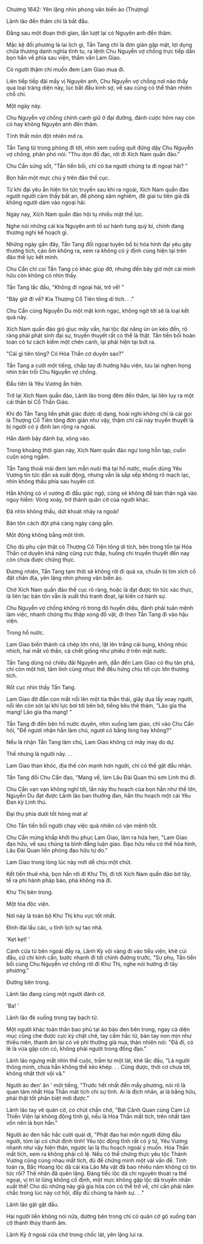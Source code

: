 




Chương 1642: Yên lặng nhìn phong vân biến ảo (Thượng)


Lãnh lão đến thăm chỉ là bắt đầu.

Đằng sau một đoạn thời gian, lần lượt lại có Nguyên anh đến thăm.

Mặc kệ đối phương là lai lịch gì, Tần Tang chỉ là đơn giản gặp mặt, lợi dụng chữa thương danh nghĩa tĩnh tu, ra lệnh Chu Nguyễn vợ chồng trực tiếp dẫn bọn hắn về phía sau viện, thẩm vấn Lam Giao.

Có người thậm chí muốn đem Lam Giao mua đi.

Liên tiếp tiếp đãi mấy vị Nguyên anh, Chu Nguyễn vợ chồng nơi nào thấy qua loại tràng diện này, lúc bắt đầu kinh sợ, về sau cũng có thể thản nhiên chỗ chi.

Một ngày này.

Chu Nguyễn vợ chồng chính canh giữ ở đại đường, đánh cược hôm nay còn có hay không Nguyên anh đến thăm.

Tĩnh thất môn đột nhiên mở ra.

Tần Tang từ trong phòng đi tới, nhìn xem cuống quít đứng dậy Chu Nguyễn vợ chồng, phân phó nói: "Thu dọn đồ đạc, rời đi Xích Nam quần đảo."

Chu Cẩn sửng sốt, "Tần tiền bối, chỉ có ba người chúng ta đi ngoại hải? "

Bọn hắn một mực chú ý trên đảo thế cục.

Từ khi đại yêu ẩn hiện tin tức truyền sau khi ra ngoài, Xích Nam quần đảo người người cảm thấy bất an, đề phòng sâm nghiêm, đê giai tu tiên giả đã không người dám vào ngoại hải.

Ngày nay, Xích Nam quần đảo hội tụ nhiều mặt thế lực.

Nghe nói những cái kia Nguyên anh tổ sư hành tung quỷ bí, chính đang thương nghị kế hoạch gì.

Những ngày gần đây, Tần Tang đối ngoại tuyên bố bị hóa hình đại yêu gây thương tích, cáo ốm không ra, xem ra không có ý định cùng hiện tại trên đảo thế lực kết minh.

Chu Cẩn chỉ coi Tần Tang có khác giúp đỡ, nhưng đến bây giờ một cái minh hữu còn không có nhìn thấy.

Tần Tang lắc đầu, "Không đi ngoại hải, trở về! "

"Bây giờ đi về? Kia Thượng Cổ Tiên tông di tích. . ."

Chu Cẩn cùng Nguyễn Du một mặt kinh ngạc, không ngờ tới sẽ là loại kết quả này.

Xích Nam quần đảo gió giục mây vần, hai tộc đại năng ùn ùn kéo đến, rõ ràng phải phát sinh đại sự, truyền thuyết rất có thể là thật. Tần tiền bối hoàn toàn có tư cách kiếm một chén canh, lại phải hiện tại bứt ra.

"Cái gì tiên tông? Có Hóa Thần cơ duyên sao?"

Tần Tang a cười một tiếng, chắp tay đi hướng hậu viện, lưu lại nghẹn họng nhìn trân trối Chu Nguyễn vợ chồng.

Đầu tiên là Yêu Vương ẩn hiện.

Trở lại Xích Nam quần đảo, Lãnh lão trong đêm đến thăm, lại liên lụy ra một cái thần bí Cổ Thần Giáo.

Khi đó Tần Tang liền phát giác được dị dạng, hoài nghi không chỉ là cái gọi là Thượng Cổ Tiên tông đơn giản như vậy, thậm chí cái này truyền thuyết là bị người có ý định lan rộng ra ngoài.

Hắn đánh bậy đánh bạ, xông vào.

Trong khoảng thời gian này, Xích Nam quần đảo ngư long hỗn tạp, cuồn cuộn sóng ngầm.

Tần Tang thoải mái đem lam mẫn nuôi thả tại hồ nước, muốn dùng Yêu Vương tin tức dẫn xà xuất động, nhưng vẫn là sắp xếp không rõ mạch lạc, nhìn không thấu phía sau huyền cơ.

Hắn không có vì vương đi đầu giác ngộ, cũng sẽ không để bản thân ngã vào nguy hiểm: Vòng xoáy, trở thành quân cờ của người khác.

Đã nhìn không thấu, dứt khoát nhảy ra ngoài!

Bản tôn cách đột phá càng ngày càng gần.

Một động không bằng một tĩnh.

Cho dù phụ cận thật có Thượng Cổ Tiên tông di tích, bên trong tồn tại Hóa Thần cơ duyên khả năng cũng cực thấp, huống chi truyền thuyết đến nay còn chưa được chứng thực.

Đương nhiên, Tần Tang tạm thời sẽ không rời đi quá xa, chuẩn bị tìm xích cố đặt chân địa, yên lặng nhìn phong vân biến ảo.

Chờ Xích Nam quần đảo thế cục rõ ràng, hoặc là đạt được tin tức xác thực, là liên lạc bản tôn vẫn là xuất thủ tranh đoạt, lại kiến cơ hành sự.

Chu Nguyễn vợ chồng không rõ trong đó huyền diệu, đành phải tuân mệnh làm việc, nhanh chóng thu thập xong đồ vật, đi theo Tần Tang đi vào hậu viện.

Trong hồ nước.

Lam Giao biến thành cá chép lớn nhỏ, lật lên trắng cái bụng, không nhúc nhích, hai mắt vô thần, cá chết giống như phiêu ở trên mặt nước.

Tần Tang dùng nó chiêu đãi Nguyên anh, dẫn đến Lam Giao có thụ tàn phá, chỉ còn một hơi, tâm linh cùng nhục thể đều hứng chịu tới cực lớn thương tích.

Rốt cục nhìn thấy Tần Tang.

Lam Giao đờ đẫn con mắt nổi lên một tia thần thái, giãy dụa lấy xoay người, nổi lên còn sót lại khí lực bơi tới bên bờ, tiếng kêu thê thảm, "Lão gia tha mạng! Lão gia tha mạng! "

Tần Tang đi đến bên hồ nước duyên, nhìn xuống lam giao, chỉ vào Chu Cẩn hỏi, "Để ngươi nhận hắn làm chủ, ngươi có bằng lòng hay không?"

Nếu là nhận Tần Tang làm chủ, Lam Giao không có mảy may do dự.

Thế nhưng là người này. . .

Lam Giao than khóc, địa thế còn mạnh hơn người, chỉ có thể gật đầu nhận.

Tần Tang đối Chu Cẩn đạo, "Mang về, làm Lâu Đài Quan thủ sơn Linh thú đi.

Chu Cẩn vạn vạn không nghĩ tới, lần này thu hoạch của bọn hắn như thế lớn, Nguyễn Du đạt được Lãnh lão ban thưởng đan, hắn thu hoạch một cái Yêu Đan kỳ Linh thú.

Đại thụ phía dưới tốt hóng mát a!

Cho Tần tiền bối người chạy việc quả nhiên có vận mệnh tốt.

Chu Cẩn mừng khấp khởi thu phục Lam Giao, làm ra hứa hẹn, "Lam Giao đạo hữu, về sau chúng ta bình đẳng luận giao. Đạo hữu nếu có thể hóa hình, Lâu Đài Quan liền phóng đạo hữu tự do."

Lam Giao trong lòng lúc này mới dễ chịu một chút.

Kết tiền thuê nhà, bọn hắn rời đi Khư Thị, đi tới Xích Nam quần đảo bờ tây, tế ra phi hành pháp bảo, phá không mà đi.

Khư Thị bên trong.

Một tòa độc viện.

Nơi này là toàn bộ Khư Thị khu vực tốt nhất.

Đình đài lầu các, u tĩnh lịch sự tao nhã.

'Kẹt kẹt! '

Cánh cửa từ bên ngoài đẩy ra, Lãnh Kỳ vội vàng đi vào tiểu viện, khẽ cúi đầu, cử chỉ kính cẩn, bước nhanh đi tới chính đường trước, "Sư phụ, Tần tiền bối cùng Chu Nguyễn vợ chồng rời đi Khư Thị, nghe nói hướng đi tây phương."

Đường bên trong.

Lãnh lão đang cùng một người đánh cờ.

'Ba! '

Lãnh lão đè xuống trong tay bạch tử.

Một người khác toàn thân bao phủ tại áo bào đen bên trong, ngay cả diện mục cũng che được cực kỳ chặt chẽ, tay cầm hắc tử, bàn tay non mịn như thiếu niên, thanh âm lại có vẻ phi thường già nua, thản nhiên nói: "Đã đi, có lẽ là vừa gặp còn có, không phải người trong đồng đạo."

Lãnh lão ngưng mắt nhìn thế cuộc, trầm tư một lát, khẽ lắc đầu, "Là người thông minh, chưa hẳn không thể kéo khép. . . Cũng được, thời cơ chưa tới, không nhất thời vội vã."

Người áo đen' ân ' một tiếng, "Trước hết nhất đến mấy phương, nói rõ là quan tâm nhất Hóa Thần mất tích chi sự tình. Ai là địch nhân, ai là bằng hữu, phải thật tốt phân biệt mới được."

Lãnh lão tay vê quân cờ, có chút chần chờ, "Bát Cảnh Quan cùng Cam Lộ Thiền Viện lại không động tĩnh gì, nếu là Hóa Thần mất tích, trên nhất tâm vốn nên là bọn hắn."

Người áo đen hắc hắc cười quái dị, "Phật đạo hai môn người đứng đầu người, tóm lại có chút định tính! Yêu tộc động tĩnh rất có ý tứ, Yêu Vương nhanh như vậy hiện thân, ngược lại là thu hoạch ngoài ý muốn. Hóa Thần mất tích, xem ra không phải cô lệ. Nếu có thể chứng thực yêu tộc Thánh Vương cũng cùng nhau mất tích, đủ để chứng minh một vài vấn đề. Tính toán ra, Bắc Hoang lộc dã cái kia Lão Ma vật đã bao nhiêu năm không có tin tức rồi? Thế nhân đã quên lãng. Đáng tiếc lộc dã chi nguyên thoát ra thế ngoại, vị trí lơ lửng không cố định, một mực không gặp lộc dã truyền nhân xuất thế! Cho dù những này già gia hỏa còn có thể trở về, chỉ cần phải nắm chắc trong lúc này cơ hội, đầy đủ chúng ta hành sự. . ."

Lãnh lão gật gật đầu.

Hai người liền không nói nữa, đường bên trong chỉ có quân cờ gõ xuống bàn cờ thanh thúy thanh âm.

Lãnh Kỳ ở ngoài cửa chờ trong chốc lát, yên lặng lui ra.




